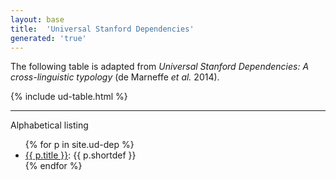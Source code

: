 ```yaml
---
layout: base
title:  'Universal Stanford Dependencies'
generated: 'true'
---
```


The following table is adapted from *Universal Stanford Dependencies:
A cross-linguistic typology* (de Marneffe *et al.* 2014).

{% include ud-table.html %}

----------

Alphabetical listing

<ul>
{% for p in site.ud-dep %}
  <li><a href="{{ p.url | remove_first:'/' }}">{{ p.title }}</a>: {{ p.shortdef }}</li>
{% endfor %}
</ul>
